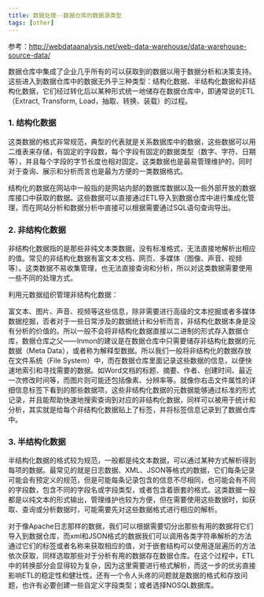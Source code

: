 ```yaml
---
title: 数据处理--数据仓库的数据源类型
tags: [other]
---
```


参考：http://webdataanalysis.net/web-data-warehouse/data-warehouse-source-data/

数据仓库中集成了企业几乎所有的可以获取到的数据以用于数据分析和决策支持。这些进入到数据仓库中的数据无外乎三种类型：结构化数据、半结构化数据和非结构化数据，它们经过转化后以某种形式统一地储存在数据仓库中，即通常说的ETL（Extract, Transform, Load，抽取、转换、装载）的过程。

### 1. 结构化数据

这类数据的格式非常规范，典型的代表就是关系数据库中的数据，这些数据可以用二维表来存储，有固定的字段数，每个字段有固定的数据类型（数字、字符、日期等），并且每个字段的字节长度也相对固定。这类数据也是最易管理维护的，同时对于查询、展示和分析而言也是最为方便的一类数据格式。

结构化的数据在网站中一般指的是网站内部的数据库数据以及一些外部开放的数据库接口中获取的数据。这些数据可以直接通过ETL导入到数据仓库中进行集成化管理，而在网站分析和数据分析中直接可以根据需要通过SQL语句查询导出。

### 2. 非结构化数据

非结构化数据指的是那些非纯文本类数据，没有标准格式，无法直接地解析出相应的值。常见的非结构化数据有富文本文档、网页、多媒体（图像、声音、视频等）。这类数据不易收集管理，也无法直接查询和分析，所以对这类数据需要使用一些不同的处理方式。

利用元数据组织管理非结构化数据：

富文本、图片、声音、视频等这些信息，除非需要进行高级的文本挖掘或者多媒体数据挖掘，否者对于一些日常涉及的数据统计和分析而言，非结构化数据本身是没有分析的价值的。所以一般不会将非结构化数据直接以二进制的形式存入数据仓库，数据仓库之父——Inmon的建议是在数据仓库中只需要储存非结构化数据的元数据（Meta Data），或者称为解释型数据。所以我们一般将非结构化的数据存放在文件系统（File System）中，而在数据仓库里面记录这些数据的信息，以便快速地索引和寻找需要的数据。如Word文档的标题、摘要、作者、创建时间、最近一次修改时间等，而图片则可能还包括像素、分辨率等。就像你右击文件属性的详细信息标签下看到的那些数据项，这些非结构化数据的元数据能够通过标准的形式记录，并且能帮助快速地搜索查询到对应的非结构化数据，同样可以被用于统计和分析，其实就是给每个非结构化数据贴上了标签，并将标签信息记录到了数据仓库中。

### 3. 半结构化数据

半结构化数据的格式较为规范，一般都是纯文本数据，可以通过某种方式解析得到每项的数据。最常见的就是日志数据、XML、JSON等格式的数据，它们每条记录可能会有预定义的规范，但是可能每条记录包含的信息不尽相同，也可能会有不同的字段数，包含不同的字段名或字段类型，或者包含着嵌套的格式。这类数据一般都是以纯文本的形式输出，管理维护也较为方便，但在需要使用这些数据时，如获取、查询或分析数据时，可能需要先对这些数据格式进行相应的解析。

对于像Apache日志那样的数据，我们可以根据需要切分出那些有用的数据将它们导入到数据仓库，而xml和JSON格式的数据我们可以调用各类字符串解析的方法通过它们的标签或者名称来获取相应的值，对于嵌套结构可以使用逐层遍历的方法依次获取，同样选取那些对于分析有用的数据存在数据仓库。在这个过程中，ETL中的转换部分会显得较为复杂，因为这里需要进行格式解析，而这一步的优劣直接影响ETL的稳定性和健壮性。还有一个令人头疼的问题就是数据的格式和存放问题，也许有必要创建一些自定义字段类型；或者选择NOSQL数据库。